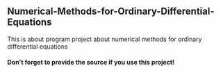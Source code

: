 ## Numerical-Methods-for-Ordinary-Differential-Equations

This is about program project about numerical methods for ordinary differential equations

#### Don't forget to provide the source if you use this project!
